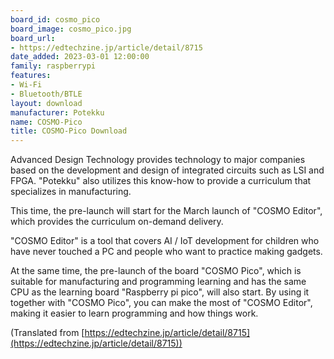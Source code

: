 ```yaml
---
board_id: cosmo_pico
board_image: cosmo_pico.jpg
board_url:
- https://edtechzine.jp/article/detail/8715
date_added: 2023-03-01 12:00:00
family: raspberrypi
features:
- Wi-Fi
- Bluetooth/BTLE
layout: download
manufacturer: Potekku
name: COSMO-Pico
title: COSMO-Pico Download
---
```


Advanced Design Technology provides technology to major companies based on the development and design of integrated circuits such as LSI and FPGA. "Potekku" also utilizes this know-how to provide a curriculum that specializes in manufacturing.

This time, the pre-launch will start for the March launch of "COSMO Editor", which provides the curriculum on-demand delivery.

"COSMO Editor" is a tool that covers AI / IoT development for children who have never touched a PC and people who want to practice making gadgets.

At the same time, the pre-launch of the board "COSMO Pico", which is suitable for manufacturing and programming learning and has the same CPU as the learning board "Raspberry pi pico", will also start. By using it together with "COSMO Pico", you can make the most of "COSMO Editor", making it easier to learn programming and how things work.

(Translated from [https://edtechzine.jp/article/detail/8715](https://edtechzine.jp/article/detail/8715))
